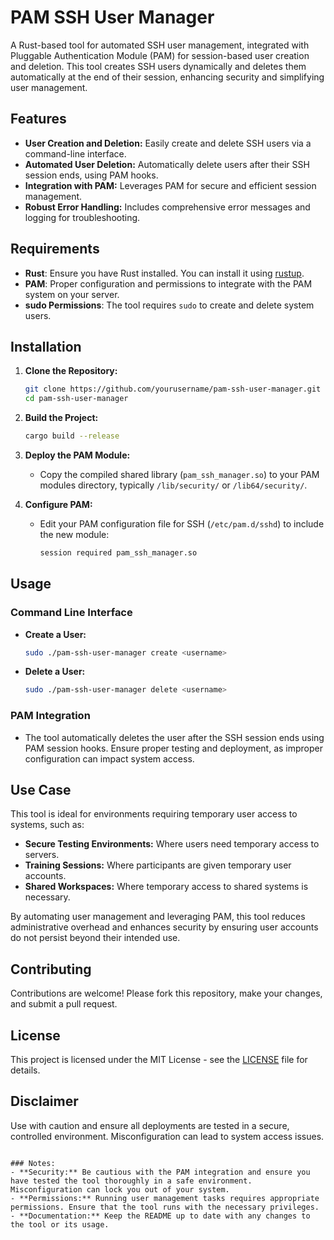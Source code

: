 # PAM SSH User Manager

A Rust-based tool for automated SSH user management, integrated with Pluggable Authentication Module (PAM) for session-based user creation and deletion. This tool creates SSH users dynamically and deletes them automatically at the end of their session, enhancing security and simplifying user management.

## Features

- **User Creation and Deletion:** Easily create and delete SSH users via a command-line interface.
- **Automated User Deletion:** Automatically delete users after their SSH session ends, using PAM hooks.
- **Integration with PAM:** Leverages PAM for secure and efficient session management.
- **Robust Error Handling:** Includes comprehensive error messages and logging for troubleshooting.

## Requirements

- **Rust**: Ensure you have Rust installed. You can install it using [rustup](https://rustup.rs/).
- **PAM**: Proper configuration and permissions to integrate with the PAM system on your server.
- **sudo Permissions**: The tool requires `sudo` to create and delete system users.

## Installation

1. **Clone the Repository:**

   ```bash
   git clone https://github.com/yourusername/pam-ssh-user-manager.git
   cd pam-ssh-user-manager
   ```

2. **Build the Project:**

   ```bash
   cargo build --release
   ```

3. **Deploy the PAM Module:**

   - Copy the compiled shared library (`pam_ssh_manager.so`) to your PAM modules directory, typically `/lib/security/` or `/lib64/security/`.

4. **Configure PAM:**
   - Edit your PAM configuration file for SSH (`/etc/pam.d/sshd`) to include the new module:
     ```bash
     session required pam_ssh_manager.so
     ```

## Usage

### Command Line Interface

- **Create a User:**

  ```bash
  sudo ./pam-ssh-user-manager create <username>
  ```

- **Delete a User:**
  ```bash
  sudo ./pam-ssh-user-manager delete <username>
  ```

### PAM Integration

- The tool automatically deletes the user after the SSH session ends using PAM session hooks. Ensure proper testing and deployment, as improper configuration can impact system access.

## Use Case

This tool is ideal for environments requiring temporary user access to systems, such as:

- **Secure Testing Environments:** Where users need temporary access to servers.
- **Training Sessions:** Where participants are given temporary user accounts.
- **Shared Workspaces:** Where temporary access to shared systems is necessary.

By automating user management and leveraging PAM, this tool reduces administrative overhead and enhances security by ensuring user accounts do not persist beyond their intended use.

## Contributing

Contributions are welcome! Please fork this repository, make your changes, and submit a pull request.

## License

This project is licensed under the MIT License - see the [LICENSE](LICENSE) file for details.

## Disclaimer

Use with caution and ensure all deployments are tested in a secure, controlled environment. Misconfiguration can lead to system access issues.

```

### Notes:
- **Security:** Be cautious with the PAM integration and ensure you have tested the tool thoroughly in a safe environment. Misconfiguration can lock you out of your system.
- **Permissions:** Running user management tasks requires appropriate permissions. Ensure that the tool runs with the necessary privileges.
- **Documentation:** Keep the README up to date with any changes to the tool or its usage.
```
